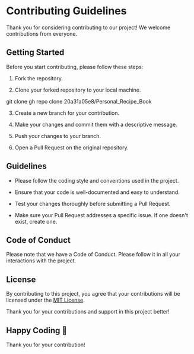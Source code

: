 # Contributing Guidelines

Thank you for considering contributing to our project! We welcome contributions from everyone.

## Getting Started

Before you start contributing, please follow these steps:

1. Fork the repository.

2. Clone your forked repository to your local machine.

git clone gh repo clone 20a31a05e8/Personal_Recipe_Book

3. Create a new branch for your contribution.


4. Make your changes and commit them with a descriptive message.


5. Push your changes to your branch.


6. Open a Pull Request on the original repository.

## Guidelines

- Please follow the coding style and conventions used in the project.

- Ensure that your code is well-documented and easy to understand.

- Test your changes thoroughly before submitting a Pull Request.

- Make sure your Pull Request addresses a specific issue. If one doesn't exist, create one.

## Code of Conduct

Please note that we have a Code of Conduct. Please follow it in all your interactions with the project.

## License

By contributing to this project, you agree that your contributions will be licensed under the [MIT License](LICENSE).

Thank you for your contributions and support in this project better!

## Happy Coding 🚀

Thank you for your contribution!